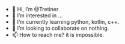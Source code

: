 - 👋 Hi, I’m @Tretiner
- 👀 I’m interested in ...
- 🌱 I’m currently learning python, kotlin, c++.
- 💞️ I’m looking to collaborate on nothing.
- 📫 How to reach me? it is impossible.
